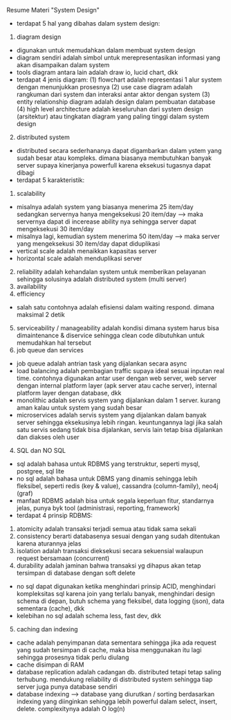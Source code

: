 Resume Materi "System Design"
- terdapat 5 hal yang dibahas dalam system design:
1. diagram design
- digunakan untuk memudahkan dalam membuat system design
- diagram sendiri adalah simbol untuk merepresentasikan informasi yang akan disampaikan dalam system
- tools diagram antara lain adalah draw io, lucid chart, dkk
- terdapat 4 jenis diagram:
(1) flowchart adalah representasi 1 alur system dengan menunjukkan prosesnya
(2) use case diagram adalah rangkuman dari system dan interaksi antar aktor dengan system
(3) entity relationship diagram adalah design dalam pembuatan database
(4) high level architecture adalah keseluruhan dari system design (arsitektur) atau tingkatan diagram yang paling tinggi dalam system design
2. distributed system
- distributed secara sederhananya dapat digambarkan dalam ystem yang sudah besar atau kompleks. dimana biasanya membutuhkan banyak server supaya kinerjanya powerfull karena eksekusi tugasnya dapat dibagi
- terdapat 5 karakteristik:
1. scalability
- misalnya adalah system yang biasanya menerima 25 item/day sedangkan servernya hanya mengeksekusi 20 item/day --> maka servernya dapat di incerease ability nya sehingga server dapat mengeksekusi 30 item/day
- misalnya lagi, kemudian system menerima 50 item/day --> maka server yang mengeksekusi 30 item/day dapat diduplikasi
- vertical scale adalah menaikkan kapasitas server
- horizontal scale adalah menduplikasi server
2. reliability adalah kehandalan system untuk memberikan pelayanan sehingga solusinya adalah distributed system (multi server)
3. availability
4. efficiency
- salah satu contohnya adalah efisiensi dalam waiting respond. dimana maksimal 2 detik
5. serviceability / manageability adalah kondisi dimana system harus bisa dimaintenance & diservice sehingga clean code dibutuhkan untuk memudahkan hal tersebut
3. job queue dan services
- job queue adalah antrian task yang dijalankan secara async
- load balancing adalah pembagian traffic supaya ideal sesuai inputan real time. contohnya digunakan antar user dengan web server, web server dengan internal platform layer (apk server atau cache server), internal platform layer dengan database, dkk
- monolithic adalah servis system yang dijalankan dalam 1 server. kurang aman kalau untuk system yang sudah besar
- microservices adalah servis system yang dijalankan dalam banyak server sehingga eksekusinya lebih ringan. keuntungannya lagi jika salah satu servis sedang tidak bisa dijalankan, servis lain tetap bisa dijalankan dan diakses oleh user
4. SQL dan NO SQL
- sql adalah bahasa untuk RDBMS yang terstruktur, seperti mysql, postgree, sql lite
- no sql adalah bahasa untuk DBMS yang dinamis sehingga lebih fleksibel, seperti redis (key & value), cassandra (column-family), neo4j (graf)
- manfaat RDBMS adalah bisa untuk segala keperluan fitur, standarnya jelas, punya byk tool (administrasi, reporting, framework)
- terdapat 4 prinsip RDBMS:
1. atomicity adalah transaksi terjadi semua atau tidak sama sekali
2. consistency berarti databasenya sesuai dengan yang sudah ditentukan karena aturannya jelas
3. isolation adalah transaksi dieksekusi secara sekuensial walaupun request bersamaan (concurrent)
4. durability adalah jaminan bahwa transaksi yg dihapus akan tetap tersimpan di database dengan soft delete
- no sql dapat digunakan ketika menghindari prinsip ACID, menghindari kompleksitas sql karena join yang terlalu banyak, menghindari design schema di depan, butuh schema yang fleksibel, data logging (json), data sementara (cache), dkk
- kelebihan no sql adalah schema less, fast dev, dkk
5. caching dan indexing
- cache adalah penyimpanan data sementara sehingga jika ada request yang sudah tersimpan di cache, maka bisa menggunakan itu lagi sehingga prosesnya tidak perlu diulang
- cache disimpan di RAM
- database replication adalah cadangan db. distributed tetapi tetap saling terhubung. mendukung reliability di distributed system sehingga tiap server juga punya database sendiri
- database indexing --> database yang diurutkan / sorting berdasarkan indexing yang diinginkan sehingga lebih powerful dalam select, insert, delete. complexitynya adalah O log(n)